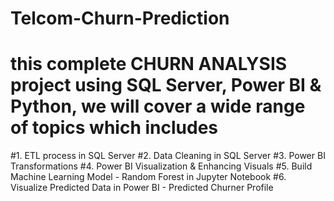 # Telcom-Churn-Prediction

# this complete CHURN ANALYSIS project using SQL Server, Power BI & Python, we will cover a wide range of topics which includes
#1. ETL process in SQL Server
#2. Data Cleaning in SQL Server
#3. Power BI Transformations
#4. Power BI Visualization & Enhancing Visuals
#5. Build Machine Learning Model - Random Forest in Jupyter Notebook
#6. Visualize Predicted Data in Power BI - Predicted Churner Profile


 
